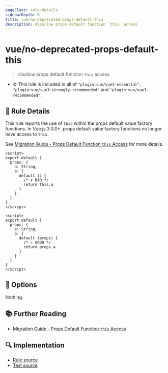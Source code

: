 ```yaml
---
pageClass: rule-details
sidebarDepth: 0
title: vue/no-deprecated-props-default-this
description: disallow props default function `this` access
---
```

# vue/no-deprecated-props-default-this
> disallow props default function `this` access

- :gear: This rule is included in all of `"plugin:vue/vue3-essential"`, `"plugin:vue/vue3-strongly-recommended"` and `"plugin:vue/vue3-recommended"`.

## :book: Rule Details

This rule reports the use of `this` within the props default value factory functions.
In Vue.js 3.0.0+, props default value factory functions no longer have access to `this`.

See [Migration Guide - Props Default Function `this` Access](https://v3.vuejs.org/guide/migration/props-default-this.html) for more details.

<eslint-code-block :rules="{'vue/no-deprecated-props-default-this': ['error']}">

```vue
<script>
export default {
  props: {
    a: String,
    b: {
      default () {
        /* ✗ BAD */
        return this.a
      }
    }
  }
}
</script>
```

</eslint-code-block>

<eslint-code-block :rules="{'vue/no-deprecated-props-default-this': ['error']}">

```vue
<script>
export default {
  props: {
    a: String,
    b: {
      default (props) {
        /* ✓ GOOD */
        return props.a
      }
    }
  }
}
</script>
```

</eslint-code-block>

## :wrench: Options

Nothing.

## :books: Further Reading

- [Migration Guide - Props Default Function `this` Access](https://v3.vuejs.org/guide/migration/props-default-this.html)

## :mag: Implementation

- [Rule source](https://github.com/vuejs/eslint-plugin-vue/blob/master/lib/rules/no-deprecated-props-default-this.js)
- [Test source](https://github.com/vuejs/eslint-plugin-vue/blob/master/tests/lib/rules/no-deprecated-props-default-this.js)
